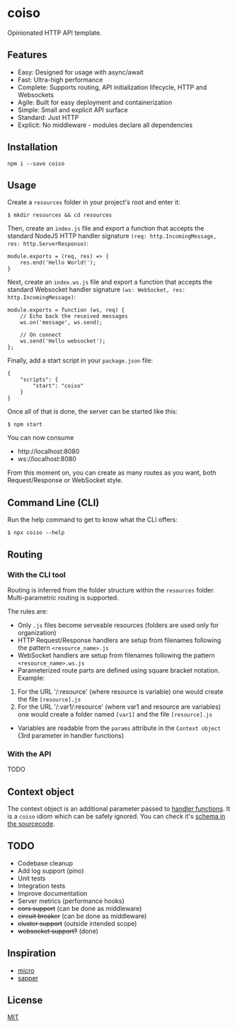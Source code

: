 # coiso
Opinionated HTTP API template.

## Features
 - Easy: Designed for usage with async/await
 - Fast: Ultra-high performance
 - Complete: Supports routing, API initialization lifecycle, HTTP and Websockets
 - Agile: Built for easy deployment and containerization
 - Simple: Small and explicit API surface
 - Standard: Just HTTP
 - Explicit: No middleware - modules declare all dependencies


## Installation
    npm i --save coiso

## Usage
Create a `resources` folder in your project's root and enter it:

    $ mkdir resources && cd resources

Then, create an `index.js` file and export a function that accepts the standard 
NodeJS HTTP handler signature `(req: http.IncomingMessage, res: http.ServerResponse)`:

    module.exports = (req, res) => {
        res.end('Hello World!');
    }

Next, create an `index.ws.js` file and export a function that accepts the standard 
Websocket handler signature `(ws: WebSocket, res: http.IncomingMessage)`:

    module.exports = function (ws, req) {
        // Echo back the received messages
        ws.on('message', ws.send);
        
        // On connect
        ws.send('Hello websocket');
    };

Finally, add a start script in your `package.json` file:

    {
        "scripts": {
            "start": "coiso"
        }
    }

Once all of that is done, the server can be started like this:

    $ npm start

You can now consume
 - http://localhost:8080
 - ws://localhost:8080

From this moment on, you can create as many routes as you want, both 
Request/Response or WebSocket style.

## Command Line (CLI)
Run the help command to get to know what the CLI offers:

    $ npx coiso --help

## Routing

### With the CLI tool
Routing is inferred from the folder structure within the `resources` folder.
Multi-parametric routing is supported.

The rules are:
- Only `.js` files become serveable resources (folders are used only for organization)
- HTTP Request/Response handlers are setup from filenames following the pattern `<resource_name>.js`
- WebSocket handlers are setup from filenames following the pattern `<resource_name>.ws.js`
- Parameterized route parts are defined using square bracket notation.
Example:
 1. For the URL '/:resource' (where resource is variable) one would create the file `[resource].js`
 2. For the URL '/:var1/:resource' (where var1 and resource are variables) one would create a folder named `[var1]` and the file `[resource].js`
- Variables are readable from the `params` attribute in the `Context object` (3rd parameter in handler functions) 

### With the API
TODO

## Context object
The context object is an additional parameter passed to [handler functions](#). 
It is a `coiso` idiom which can be safely ignored. You can check it's [schema in 
the sourcecode](#).


## TODO
- Codebase cleanup
- Add log support (pino)
- Unit tests
- Integration tests
- Improve documentation
- Server metrics (performance hooks)
- ~~cors support~~ (can be done as middleware)
- ~~circuit breaker~~ (can be done as middleware)
- ~~cluster support~~ (outside intended scope)
- ~~websocket support?~~ (done)

## Inspiration
- [micro](https://github.com/zeit/micro)
- [sapper](https://github.com/sveltejs/sapper)

## License
[MIT](https://github.com/jorgemsrs/coiso/blob/master/LICENSE)